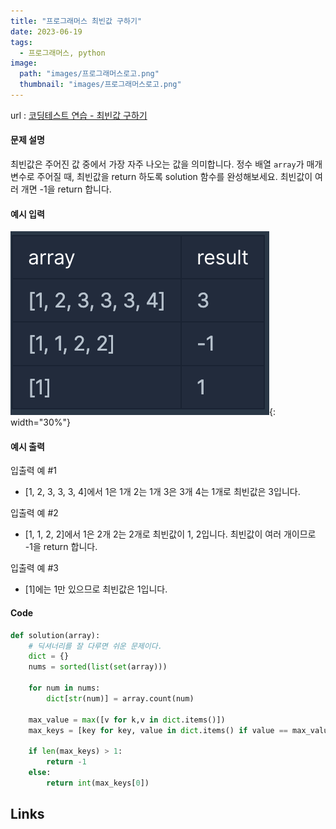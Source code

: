 ```yaml
---
title: "프로그래머스 최빈값 구하기"
date: 2023-06-19
tags:
  - 프로그래머스, python
image:
  path: "images/프로그래머스로고.png"
  thumbnail: "images/프로그래머스로고.png"
---
```


url : [코딩테스트 연습 - 최빈값 구하기](https://school.programmers.co.kr/learn/courses/30/lessons/120812)

#### 문제 설명
최빈값은 주어진 값 중에서 가장 자주 나오는 값을 의미합니다. 정수 배열 `array`가 매개변수로 주어질 때, 최빈값을 return 하도록 solution 함수를 완성해보세요. 최빈값이 여러 개면 -1을 return 합니다.

#### 예시 입력
![](/images/2023-06-16-21-58-21.png){: width="30%"}

#### 예시 출력
입출력 예 #1

-   [1, 2, 3, 3, 3, 4]에서 1은 1개 2는 1개 3은 3개 4는 1개로 최빈값은 3입니다.

입출력 예 #2

-   [1, 1, 2, 2]에서 1은 2개 2는 2개로 최빈값이 1, 2입니다. 최빈값이 여러 개이므로 -1을 return 합니다.

입출력 예 #3

-   [1]에는 1만 있으므로 최빈값은 1입니다.


#### Code
```python
def solution(array):
    # 딕셔너리를 잘 다루면 쉬운 문제이다.
    dict = {}
    nums = sorted(list(set(array)))
    
    for num in nums:
        dict[str(num)] = array.count(num)
    
    max_value = max([v for k,v in dict.items()])
    max_keys = [key for key, value in dict.items() if value == max_value]
    
    if len(max_keys) > 1:
        return -1
    else:
        return int(max_keys[0])
```

## Links

